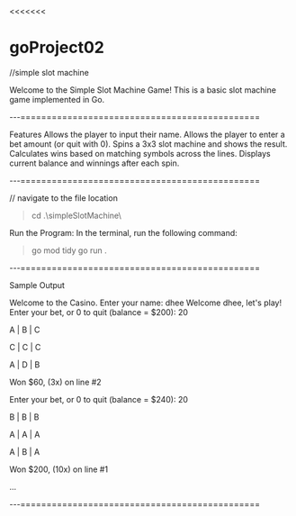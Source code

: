 <<<<<<< 
# goProject02 

//simple slot machine 

Welcome to the Simple Slot Machine Game! This is a basic slot machine game implemented in Go.

---==============================================

Features
Allows the player to input their name.
Allows the player to enter a bet amount (or quit with 0).
Spins a 3x3 slot machine and shows the result.
Calculates wins based on matching symbols across the lines.
Displays current balance and winnings after each spin.

---==============================================

// navigate to the file location 
> cd .\simpleSlotMachine\ 

Run the Program: In the terminal, run the following command:
> go mod tidy
> go run .


---==============================================

Sample Output

Welcome to the Casino.
Enter your name: dhee
Welcome dhee, let's play!
Enter your bet, or 0 to quit (balance = $200): 20

A | B | C

C | C | C

A | D | B

Won $60, (3x) on line #2

Enter your bet, or 0 to quit (balance = $240): 20

B | B | B

A | A | A

A | B | A

Won $200, (10x) on line #1

...

---==============================================

